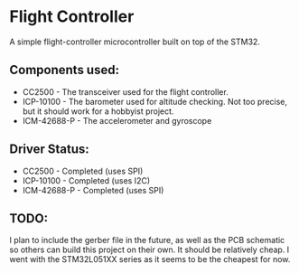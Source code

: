# Flight Controller

A simple flight-controller microcontroller built on top of the STM32. 

## Components used:
- CC2500 - The transceiver used for the flight controller.
- ICP-10100 - The barometer used for altitude checking. Not too precise, but it should work for a hobbyist project.
- ICM-42688-P - The accelerometer and gyroscope 

## Driver Status:

- CC2500 - Completed (uses SPI)
- ICP-10100 - Completed (uses I2C)
- ICM-42688-P - Completed (uses SPI)

## TODO:
I plan to include the gerber file in the future, as well as the PCB schematic so others can build this project on their own. It should be relatively cheap. I went with the STM32L051XX series as it seems to be the cheapest for now. 
